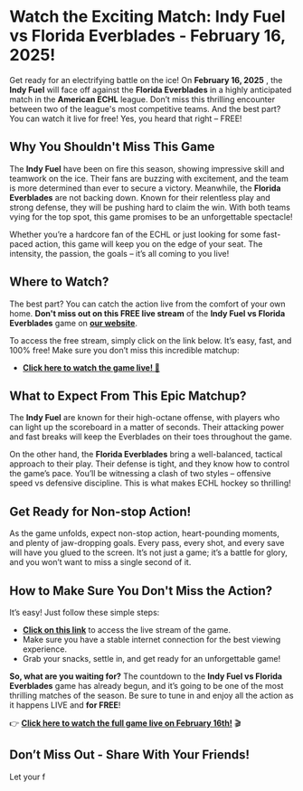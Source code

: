 # Watch the Exciting Match: Indy Fuel vs Florida Everblades - February 16, 2025!

Get ready for an electrifying battle on the ice! On **February 16, 2025** , the **Indy Fuel** will face off against the **Florida Everblades** in a highly anticipated match in the **American ECHL** league. Don’t miss this thrilling encounter between two of the league's most competitive teams. And the best part? You can watch it live for free! Yes, you heard that right – FREE!

## Why You Shouldn't Miss This Game

The **Indy Fuel** have been on fire this season, showing impressive skill and teamwork on the ice. Their fans are buzzing with excitement, and the team is more determined than ever to secure a victory. Meanwhile, the **Florida Everblades** are not backing down. Known for their relentless play and strong defense, they will be pushing hard to claim the win. With both teams vying for the top spot, this game promises to be an unforgettable spectacle!

Whether you’re a hardcore fan of the ECHL or just looking for some fast-paced action, this game will keep you on the edge of your seat. The intensity, the passion, the goals – it’s all coming to you live!

## Where to Watch?

The best part? You can catch the action live from the comfort of your own home. **Don't miss out on this FREE live stream** of the **Indy Fuel vs Florida Everblades** game on [**our website**](https://tinyurl.com/livestreamfreeo?st=Indy+Fuel+vs+Florida+Everblades&si=ghc).

To access the free stream, simply click on the link below. It’s easy, fast, and 100% free! Make sure you don’t miss this incredible matchup:

- [**Click here to watch the game live! 🎥**](https://tinyurl.com/livestreamfreeo?st=Indy+Fuel+vs+Florida+Everblades&si=ghc)

## What to Expect From This Epic Matchup?

The **Indy Fuel** are known for their high-octane offense, with players who can light up the scoreboard in a matter of seconds. Their attacking power and fast breaks will keep the Everblades on their toes throughout the game.

On the other hand, the **Florida Everblades** bring a well-balanced, tactical approach to their play. Their defense is tight, and they know how to control the game’s pace. You’ll be witnessing a clash of two styles – offensive speed vs defensive discipline. This is what makes ECHL hockey so thrilling!

## Get Ready for Non-stop Action!

As the game unfolds, expect non-stop action, heart-pounding moments, and plenty of jaw-dropping goals. Every pass, every shot, and every save will have you glued to the screen. It’s not just a game; it’s a battle for glory, and you won’t want to miss a single second of it.

## How to Make Sure You Don't Miss the Action?

It’s easy! Just follow these simple steps:

- [**Click on this link**](https://tinyurl.com/livestreamfreeo?st=Indy+Fuel+vs+Florida+Everblades&si=ghc) to access the live stream of the game.
- Make sure you have a stable internet connection for the best viewing experience.
- Grab your snacks, settle in, and get ready for an unforgettable game!

**So, what are you waiting for?** The countdown to the **Indy Fuel vs Florida Everblades** game has already begun, and it’s going to be one of the most thrilling matches of the season. Be sure to tune in and enjoy all the action as it happens LIVE and **for FREE**!

👉 [**Click here to watch the full game live on February 16th!**](https://tinyurl.com/livestreamfreeo?st=Indy+Fuel+vs+Florida+Everblades&si=ghc) 🎬

## Don’t Miss Out - Share With Your Friends!

Let your f
